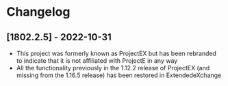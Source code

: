# Changelog 

## [1802.2.5] - 2022-10-31

* This project was formerly known as ProjectEX but has been rebranded to indicate that it is not affiliated with ProjectE in any way
* All the functionality previously in the 1.12.2 release of ProjectEX (and missing from the 1.16.5 release) has been restored in ExtendedeXchange

